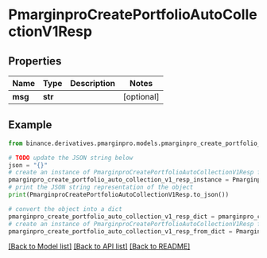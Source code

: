 # PmarginproCreatePortfolioAutoCollectionV1Resp


## Properties

Name | Type | Description | Notes
------------ | ------------- | ------------- | -------------
**msg** | **str** |  | [optional] 

## Example

```python
from binance.derivatives.pmarginpro.models.pmarginpro_create_portfolio_auto_collection_v1_resp import PmarginproCreatePortfolioAutoCollectionV1Resp

# TODO update the JSON string below
json = "{}"
# create an instance of PmarginproCreatePortfolioAutoCollectionV1Resp from a JSON string
pmarginpro_create_portfolio_auto_collection_v1_resp_instance = PmarginproCreatePortfolioAutoCollectionV1Resp.from_json(json)
# print the JSON string representation of the object
print(PmarginproCreatePortfolioAutoCollectionV1Resp.to_json())

# convert the object into a dict
pmarginpro_create_portfolio_auto_collection_v1_resp_dict = pmarginpro_create_portfolio_auto_collection_v1_resp_instance.to_dict()
# create an instance of PmarginproCreatePortfolioAutoCollectionV1Resp from a dict
pmarginpro_create_portfolio_auto_collection_v1_resp_from_dict = PmarginproCreatePortfolioAutoCollectionV1Resp.from_dict(pmarginpro_create_portfolio_auto_collection_v1_resp_dict)
```
[[Back to Model list]](../README.md#documentation-for-models) [[Back to API list]](../README.md#documentation-for-api-endpoints) [[Back to README]](../README.md)


